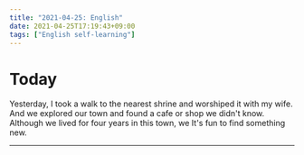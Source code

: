 ```yaml
---
title: "2021-04-25: English"
date: 2021-04-25T17:19:43+09:00
tags: ["English self-learning"]
---
```


# Today

Yesterday, I took a walk to the nearest shrine and worshiped it with my wife.
And we explored our town and found a cafe or shop we didn't know.
Although we lived for four years in this town, we 
It's fun to find something new.

- - -
